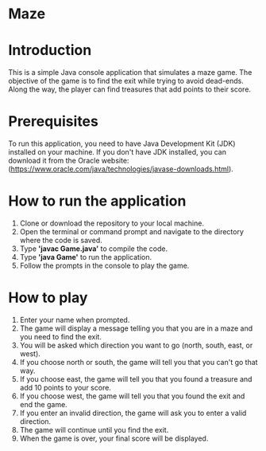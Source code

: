 # Maze

# Introduction
This is a simple Java console application that simulates a maze game. The objective of the game is to find the exit while trying to avoid dead-ends. Along the way, the player can find treasures that add points to their score.

# Prerequisites
To run this application, you need to have Java Development Kit (JDK) installed on your machine. If you don't have JDK installed, you can download it from the Oracle website: (https://www.oracle.com/java/technologies/javase-downloads.html).

# How to run the application
1. Clone or download the repository to your local machine.
2. Open the terminal or command prompt and navigate to the directory where the code is saved.
3. Type **'javac Game.java'** to compile the code.
4. Type **'java Game'** to run the application.
5. Follow the prompts in the console to play the game.

# How to play
1. Enter your name when prompted.
2. The game will display a message telling you that you are in a maze and you need to find the exit.
3. You will be asked which direction you want to go (north, south, east, or west).
4. If you choose north or south, the game will tell you that you can't go that way.
5. If you choose east, the game will tell you that you found a treasure and add 10 points to your score.
6. If you choose west, the game will tell you that you found the exit and end the game.
7. If you enter an invalid direction, the game will ask you to enter a valid direction.
8. The game will continue until you find the exit.
9. When the game is over, your final score will be displayed.